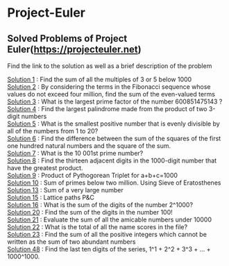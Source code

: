 # Project-Euler

## Solved Problems of Project Euler(https://projecteuler.net)
Find the link to the solution as well as a brief description of the problem

[Solution 1](https://github.com/anishpai/Project-Euler/blob/master/P1.py) : Find the sum of all the multiples of 3 or 5 below 1000  
[Solution 2](https://github.com/anishpai/Project-Euler/blob/master/P2.py) : By considering the terms in the Fibonacci sequence whose values do not exceed four million, find the sum of the even-valued terms  
[Solution 3](https://github.com/anishpai/Project-Euler/blob/master/P3.py) : What is the largest prime factor of the number 600851475143 ?  
[Solution 4](https://github.com/anishpai/Project-Euler/blob/master/P4.py) : Find the largest palindrome made from the product of two 3-digit numbers </br>
[Solution 5](https://github.com/anishpai/Project-Euler/blob/master/P5.py) : What is the smallest positive number that is evenly divisible by all of the numbers from 1 to 20? </br>
[Solution 6](https://github.com/anishpai/Project-Euler/blob/master/P6.py) : Find the difference between the sum of the squares of the first one hundred natural numbers and the square of the sum. </br>
[Solution 7](https://github.com/anishpai/Project-Euler/blob/master/P7.py) : What is the 10 001st prime number? </br>
[Solution 8](https://github.com/anishpai/Project-Euler/blob/master/P8.py) : Find the thirteen adjacent digits in the 1000-digit number that have the greatest product.</br>
[Solution 9](https://github.com/anishpai/Project-Euler/blob/master/P9.py) : Product of Pythogorean Triplet for a+b+c=1000 </br>
[Solution 10](https://github.com/anishpai/Project-Euler/blob/master/P10.py) : Sum of primes below two million. Using Sieve of Eratosthenes </br>
[Solution 13](https://github.com/anishpai/Project-Euler/blob/master/P13.py) :  Sum of a very large number </br>
[Solution 15](https://github.com/anishpai/Project-Euler/blob/master/P15.py) :  Lattice paths P&C </br>
[Solution 16](https://github.com/anishpai/Project-Euler/blob/master/P16.py) :  What is the sum of the digits of the number 2^1000? </br>
[Solution 20](https://github.com/anishpai/Project-Euler/blob/master/P20.py) :  Find the sum of the digits in the number 100! </br>
[Solution 21](https://github.com/anishpai/Project-Euler/blob/master/P21f.py) :  Evaluate the sum of all the amicable numbers under 10000 </br>
[Solution 22](https://github.com/anishpai/Project-Euler/blob/master/P22.py) :  What is the total of all the name scores in the file? </br>
[Solution 23](https://github.com/anishpai/Project-Euler/blob/master/P23.py) :  Find the sum of all the positive integers which cannot be written as the sum of two abundant numbers </br>
[Solution 48](https://github.com/anishpai/Project-Euler/blob/master/P15.py) :  Find the last ten digits of the series, 1^1 + 2^2 + 3^3 + ... + 1000^1000. </br>
